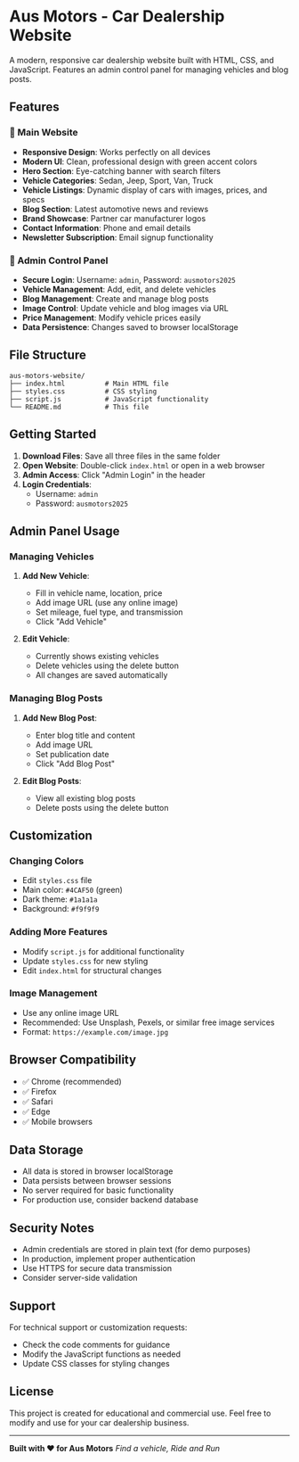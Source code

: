 # Aus Motors - Car Dealership Website

A modern, responsive car dealership website built with HTML, CSS, and JavaScript. Features an admin control panel for managing vehicles and blog posts.

## Features

### 🚗 Main Website
- **Responsive Design**: Works perfectly on all devices
- **Modern UI**: Clean, professional design with green accent colors
- **Hero Section**: Eye-catching banner with search filters
- **Vehicle Categories**: Sedan, Jeep, Sport, Van, Truck
- **Vehicle Listings**: Dynamic display of cars with images, prices, and specs
- **Blog Section**: Latest automotive news and reviews
- **Brand Showcase**: Partner car manufacturer logos
- **Contact Information**: Phone and email details
- **Newsletter Subscription**: Email signup functionality

### 🔧 Admin Control Panel
- **Secure Login**: Username: `admin`, Password: `ausmotors2025`
- **Vehicle Management**: Add, edit, and delete vehicles
- **Blog Management**: Create and manage blog posts
- **Image Control**: Update vehicle and blog images via URL
- **Price Management**: Modify vehicle prices easily
- **Data Persistence**: Changes saved to browser localStorage

## File Structure

```
aus-motors-website/
├── index.html          # Main HTML file
├── styles.css          # CSS styling
├── script.js           # JavaScript functionality
└── README.md           # This file
```

## Getting Started

1. **Download Files**: Save all three files in the same folder
2. **Open Website**: Double-click `index.html` or open in a web browser
3. **Admin Access**: Click "Admin Login" in the header
4. **Login Credentials**: 
   - Username: `admin`
   - Password: `ausmotors2025`

## Admin Panel Usage

### Managing Vehicles
1. **Add New Vehicle**:
   - Fill in vehicle name, location, price
   - Add image URL (use any online image)
   - Set mileage, fuel type, and transmission
   - Click "Add Vehicle"

2. **Edit Vehicle**:
   - Currently shows existing vehicles
   - Delete vehicles using the delete button
   - All changes are saved automatically

### Managing Blog Posts
1. **Add New Blog Post**:
   - Enter blog title and content
   - Add image URL
   - Set publication date
   - Click "Add Blog Post"

2. **Edit Blog Posts**:
   - View all existing blog posts
   - Delete posts using the delete button

## Customization

### Changing Colors
- Edit `styles.css` file
- Main color: `#4CAF50` (green)
- Dark theme: `#1a1a1a`
- Background: `#f9f9f9`

### Adding More Features
- Modify `script.js` for additional functionality
- Update `styles.css` for new styling
- Edit `index.html` for structural changes

### Image Management
- Use any online image URL
- Recommended: Use Unsplash, Pexels, or similar free image services
- Format: `https://example.com/image.jpg`

## Browser Compatibility

- ✅ Chrome (recommended)
- ✅ Firefox
- ✅ Safari
- ✅ Edge
- ✅ Mobile browsers

## Data Storage

- All data is stored in browser localStorage
- Data persists between browser sessions
- No server required for basic functionality
- For production use, consider backend database

## Security Notes

- Admin credentials are stored in plain text (for demo purposes)
- In production, implement proper authentication
- Use HTTPS for secure data transmission
- Consider server-side validation

## Support

For technical support or customization requests:
- Check the code comments for guidance
- Modify the JavaScript functions as needed
- Update CSS classes for styling changes

## License

This project is created for educational and commercial use. Feel free to modify and use for your car dealership business.

---

**Built with ❤️ for Aus Motors**
*Find a vehicle, Ride and Run*